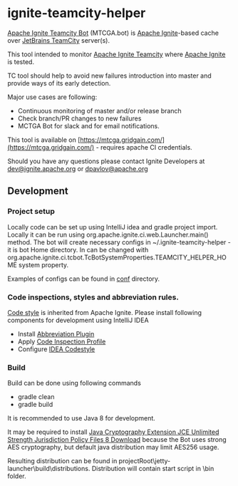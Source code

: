 # ignite-teamcity-helper

[Apache Ignite Teamcity Bot](https://cwiki.apache.org/confluence/display/IGNITE/Apache+Ignite+Teamcity+Bot) (MTCGA.bot) is [Apache Ignite](https://ignite.apache.org/)-based cache over [JetBrains TeamCity](https://jetbrains.ru/products/teamcity/) server(s).

This tool intended to monitor [Apache Ignite Teamcity](https://ci.ignite.apache.org/) where [Apache Ignite](https://ignite.apache.org/) is tested.

TC tool should help to avoid new failures introduction into master and provide ways of its early detection.

Major use cases are following:
* Continuous monitoring of master and/or release branch
* Check branch/PR changes to new failures
* MCTGA Bot for slack and for email notifications.

This tool is available on [https://mtcga.gridgain.com/](https://mtcga.gridgain.com/) - requires apache CI credentials.

Should you have any questions please contact Ignite Developers at dev@ignite.apache.org or dpavlov@apache.org

## Development
### Project setup
Locally code can be set up using IntelliJ idea and gradle project import.
Locally it can be run using org.apache.ignite.ci.web.Launcher.main() method.
The bot will create necessary configs in ~/.ignite-teamcity-helper - it is bot Home directory.
In can be changed with org.apache.ignite.ci.tcbot.TcBotSystemProperties.TEAMCITY_HELPER_HOME system property.

Examples of configs can be found in [conf](conf) directory.

### Code inspections, styles and abbreviation rules.
[Code style](https://cwiki.apache.org/confluence/display/IGNITE/Coding+Guidelines) is inherited from Apache Ignite.
Please install following components for development using IntelliJ IDEA
* Install [Abbreviation Plugin](https://cwiki.apache.org/confluence/display/IGNITE/Abbreviation+Rules#AbbreviationRules-IntelliJIdeaPlugin)
* Apply [Code Inspection Profile](https://cwiki.apache.org/confluence/display/IGNITE/Coding+Guidelines#CodingGuidelines-C.CodeInspection)
* Configure [IDEA Codestyle](https://cwiki.apache.org/confluence/display/IGNITE/Coding+Guidelines#CodingGuidelines-A.ConfigureIntelliJIDEAcodestyle)

### Build
Build can be done using following commands
- gradle clean
- gradle build

It is recommended to use Java 8 for development.

It may be required to install 
[Java Cryptography Extension JCE Unlimited Strength Jurisdiction Policy Files 8 Download](https://www.oracle.com/technetwork/java/javase/downloads/jce8-download-2133166.html)
because the Bot uses strong AES cryptography, but default java distribution may limit AES256 usage.


Resulting distribution can be found in projectRoot\jetty-launcher\build\distributions.
Distribution will contain start script in \bin folder.

